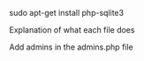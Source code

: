sudo apt-get install php-sqlite3

Explanation of what each file does

Add admins in the admins.php file